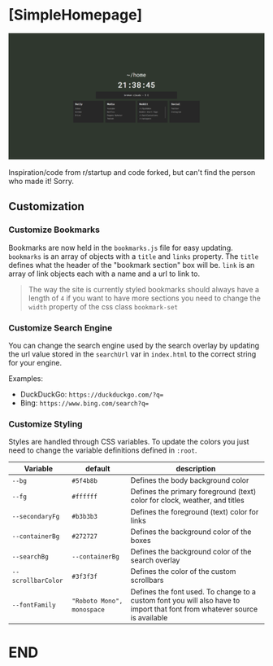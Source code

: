 # [SimpleHomepage]

![homepage](https://github.com/NeverW8/SimpleHomepage/blob/main/homepage.png)

Inspiration/code from r/startup and code forked, but can't find the person who made it! Sorry.

## Customization

### Customize Bookmarks

Bookmarks are now held in the `bookmarks.js` file for easy updating. `bookmarks` is an array of objects with a `title` and `links` property. The `title` defines what the header of the "bookmark section" box will be. `link` is an array of link objects each with a name and a url to link to.

> The way the site is currently styled bookmarks should always have a length of `4` if you want to have more sections you need to change the `width` property of the css class `bookmark-set`

### Customize Search Engine

You can change the search engine used by the search overlay by updating the url value stored in the `searchUrl` var in `index.html` to the correct string for your engine.

Examples:

- DuckDuckGo: `https://duckduckgo.com/?q=`
- Bing: `https://www.bing.com/search?q=`

### Customize Styling

Styles are handled through CSS variables. To update the colors you just need to change the variable definitions defined in `:root`.

| Variable           | default                    | description                                                                                                                |
| ------------------ | -------------------------- | -------------------------------------------------------------------------------------------------------------------------- |
| `--bg`             | `#5f4b8b`                  | Defines the body background color                                                                                          |
| `--fg`             | `#ffffff`                  | Defines the primary foreground (text) color for clock, weather, and titles                                                 |
| `--secondaryFg`    | `#b3b3b3`                  | Defines the foreground (text) color for links                                                                              |
| `--containerBg`    | `#272727`                  | Defines the background color of the boxes                                                                                  |
| `--searchBg`       | `--containerBg`            | Defines the background color of the search overlay                                                                         |
| `--scrollbarColor` | `#3f3f3f`                  | Defines the color of the custom scrollbars                                                                                 |
| `--fontFamily`     | `"Roboto Mono", monospace` | Defines the font used. To change to a custom font you will also have to import that font from whatever source is available |

# END
